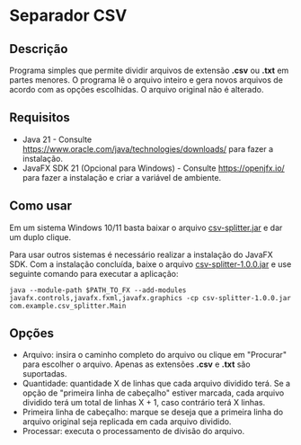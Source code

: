 # Separador CSV

## Descrição
Programa simples que permite dividir arquivos de extensão **.csv** ou **.txt** em partes menores. O programa lê o arquivo inteiro e gera novos arquivos de acordo com as opções escolhidas. O arquivo original não é alterado.

## Requisitos

*	Java 21 - Consulte <https://www.oracle.com/java/technologies/downloads/> para fazer a instalação.
*	JavaFX SDK 21 (Opcional para Windows) - Consulte <https://openjfx.io/> para fazer a instalação e criar a variável de ambiente.

## Como usar
Em um sistema Windows 10/11 basta baixar o arquivo [csv-splitter.jar](https://github.com/Hilan-CP/csv-splitter/releases/download/v1.0.0/csv-splitter.jar) e dar um duplo clique.

Para usar outros sistemas é necessário realizar a instalação do JavaFX SDK. Com a instalação concluída, baixe o arquivo [csv-splitter-1.0.0.jar](https://github.com/Hilan-CP/csv-splitter/releases/download/v1.0.0/csv-splitter-1.0.0.jar) e use seguinte comando para executar a aplicação:

	java --module-path $PATH_TO_FX --add-modules javafx.controls,javafx.fxml,javafx.graphics -cp csv-splitter-1.0.0.jar com.example.csv_splitter.Main

## Opções

*   Arquivo: insira o caminho completo do arquivo ou clique em "Procurar" para escolher o arquivo. Apenas as extensões **.csv** e **.txt** são suportadas.
*   Quantidade: quantidade X de linhas que cada arquivo dividido terá. Se a opção de "primeira linha de cabeçalho" estiver marcada, cada arquivo dividido terá um total de linhas X + 1, caso contrário terá X linhas.
*	Primeira linha de cabeçalho: marque se deseja que a primeira linha do arquivo original seja replicada em cada arquivo dividido.
*	Processar: executa o processamento de divisão do arquivo.
